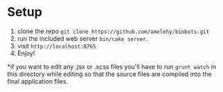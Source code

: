 # Setup

1. clone the repo `git clone https://github.com/amelehy/biobots.git` 
2. run the included web server `bin/cake server`. 
3. visit `http://localhost:8765`
4. Enjoy!

*if you want to edit any .jsx or .scss files you'll have to run `grunt watch` in
this directory while editing so that the source files are compiled into the 
final application files.

